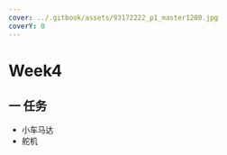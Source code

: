 ```yaml
---
cover: ../.gitbook/assets/93172222_p1_master1200.jpg
coverY: 0
---
```


# Week4

## 一 任务

* 小车马达
* 舵机

